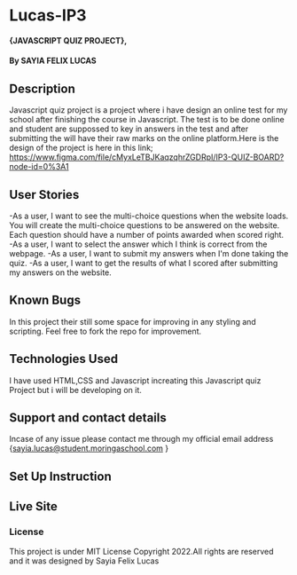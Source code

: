 # Lucas-IP3
#### {JAVASCRIPT QUIZ PROJECT},
#### By SAYIA FELIX LUCAS
## Description
Javascript quiz project is a project where i have design an online test for my school after finishing the course in Javascript. The test is to be done online and student are suppossed to key in answers in the test and after submitting the will have their raw marks on the online platform.Here is the design of the project is here in this link;
https://www.figma.com/file/cMyxLeTBJKaqzqhrZGDRpI/IP3-QUIZ-BOARD?node-id=0%3A1
## User Stories
-As a user, I want to see the multi-choice questions when the website loads. You will create the multi-choice questions to be answered on the website. Each question should have a number of points awarded when scored right.
-As a user, I want to select the answer which I think is correct from the webpage.
-As a user, I want to submit my answers when I'm done taking the quiz.
-As a user, I want to get the results of what I scored after submitting my answers on the website.  
## Known Bugs
In this project their still some space for improving in any styling and scripting. Feel free to fork the repo for improvement.
## Technologies Used
I have used HTML,CSS and Javascript increating this Javascript quiz Project but i will be developing on it.
## Support and contact details
Incase of any issue please contact me through my official email address {sayia.lucas@student.moringaschool.com }
## Set Up Instruction

## Live Site

### License
This project is under MIT License
Copyright 2022.All rights are reserved and it was designed by Sayia Felix Lucas
  
